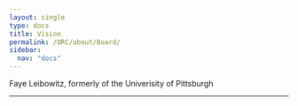 ```yaml
---
layout: single
type: docs
title: Vision
permalink: /ORC/about/Board/
sidebar:
  nav: "docs"
---
```


Faye Leibowitz, formerly of the Univerisity of Pittsburgh

---
